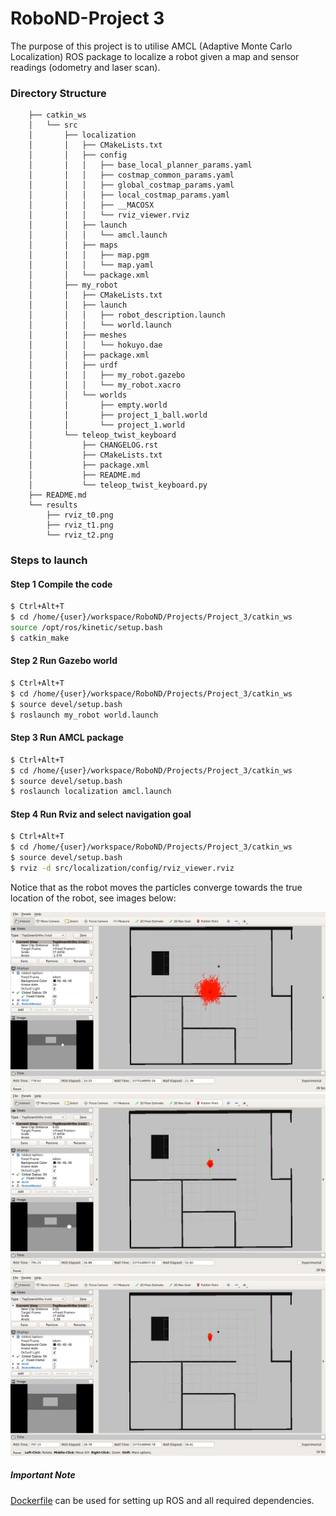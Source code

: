 # RoboND-Project 3
The purpose of this project is to utilise AMCL (Adaptive Monte Carlo Localization) ROS package to localize a robot given a map and sensor readings (odometry and laser scan).  

### Directory Structure
```
	├── catkin_ws
	│   └── src
	│       ├── localization
	│       │   ├── CMakeLists.txt
	│       │   ├── config
	│       │   │   ├── base_local_planner_params.yaml
	│       │   │   ├── costmap_common_params.yaml
	│       │   │   ├── global_costmap_params.yaml
	│       │   │   ├── local_costmap_params.yaml
	│       │   │   ├── __MACOSX
	│       │   │   └── rviz_viewer.rviz
	│       │   ├── launch
	│       │   │   └── amcl.launch
	│       │   ├── maps
	│       │   │   ├── map.pgm
	│       │   │   └── map.yaml
	│       │   └── package.xml
	│       ├── my_robot
	│       │   ├── CMakeLists.txt
	│       │   ├── launch
	│       │   │   ├── robot_description.launch
	│       │   │   └── world.launch
	│       │   ├── meshes
	│       │   │   └── hokuyo.dae
	│       │   ├── package.xml
	│       │   ├── urdf
	│       │   │   ├── my_robot.gazebo
	│       │   │   └── my_robot.xacro
	│       │   └── worlds
	│       │       ├── empty.world
	│       │       ├── project_1_ball.world
	│       │       └── project_1.world
	│       └── teleop_twist_keyboard
	│           ├── CHANGELOG.rst
	│           ├── CMakeLists.txt
	│           ├── package.xml
	│           ├── README.md
	│           └── teleop_twist_keyboard.py
	├── README.md
	└── results
	    ├── rviz_t0.png
	    ├── rviz_t1.png
	    └── rviz_t2.png
```

### Steps to launch

#### Step 1 Compile the code
```sh
$ Ctrl+Alt+T
$ cd /home/{user}/workspace/RoboND/Projects/Project_3/catkin_ws
source /opt/ros/kinetic/setup.bash
$ catkin_make
```

#### Step 2 Run Gazebo world
```sh
$ Ctrl+Alt+T
$ cd /home/{user}/workspace/RoboND/Projects/Project_3/catkin_ws
$ source devel/setup.bash
$ roslaunch my_robot world.launch
```

#### Step 3 Run AMCL package
```sh
$ Ctrl+Alt+T
$ cd /home/{user}/workspace/RoboND/Projects/Project_3/catkin_ws
$ source devel/setup.bash
$ roslaunch localization amcl.launch
```

#### Step 4 Run Rviz and select navigation goal
```sh
$ Ctrl+Alt+T
$ cd /home/{user}/workspace/RoboND/Projects/Project_3/catkin_ws
$ source devel/setup.bash
$ rviz -d src/localization/config/rviz_viewer.rviz
```

Notice that as the robot moves the particles converge towards the true location of the robot, see images below:

![rviz_t0](https://github.com/ioasou/RoboND/blob/master/Projects/Project_3/results/rviz_t0.png)
![rviz_t1](https://github.com/ioasou/RoboND/blob/master/Projects/Project_3/results/rviz_t1.png)
![rviz_t2](https://github.com/ioasou/RoboND/blob/master/Projects/Project_3/results/rviz_t2.png)

##### Important Note
[Dockerfile](https://github.com/ioasou/RoboND/blob/master/Docker/Dockerfile) can be used for setting up ROS and all required dependencies. 
